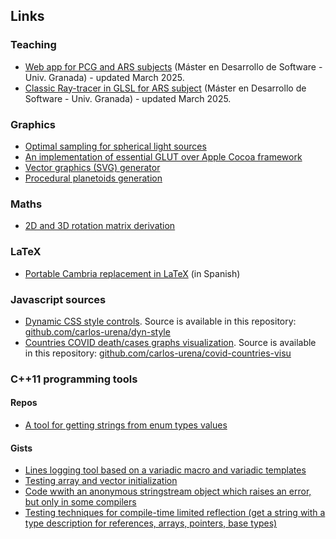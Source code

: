 ## Links
### Teaching 

 * [Web app for PCG and ARS subjects](https://carlos-urena.github.io/pcg-ars/app-web/public_html) (Máster en Desarrollo de Software - Univ. Granada) - updated March 2025.
 * [Classic Ray-tracer in GLSL for ARS subject](https://carlos-urena.github.io/pcg-ars/ray-tracer-glsl/public_html) (Máster en Desarrollo de Software - Univ. Granada) - updated March 2025.
  
### Graphics

* [Optimal sampling for spherical light sources](https://github.com/carlos-urena/psc-sampler)
* [An implementation of essential GLUT over Apple Cocoa framework](https://github.com/carlos-urena/cocoglut)
* [Vector graphics (SVG) generator](https://github.com/carlos-urena/svg-gen)
* [Procedural planetoids generation](https://carlos-urena.github.io/graphics/planetoids)
  
### Maths

* [2D and 3D rotation matrix derivation](https://carlos-urena.github.io/maths/rotations)

### LaTeX

* [Portable Cambria replacement in LaTeX](https://carlos-urena.github.io/tex/fuentes) (in Spanish)

### Javascript sources

* [Dynamic CSS style controls](https://carlos-urena.github.io/dyn-style). Source is available in this repository: [github.com/carlos-urena/dyn-style](https://github.com/carlos-urena/dyn-style)
* [Countries COVID death/cases graphs visualization](https://carlos-urena.github.io/covid-countries-visu). Source is available in this repository: [github.com/carlos-urena/covid-countries-visu](https://github.com/carlos-urena/covid-countries-visu)

### C++11 programming tools

#### Repos 

* [A tool for getting strings from enum types values](https://github.com/carlos-urena/enums-tool)

#### Gists

* [Lines logging tool based on a variadic macro and variadic templates](https://gist.github.com/carlos-urena/6290b4fa0a5c50efd7bd2c4f0b5c54d8)
* [Testing array and vector initialization](https://gist.github.com/carlos-urena/f5bebecce73aebe24f1a27f4c4275e28)
* [Code wwith an anonymous stringstream object which raises an error, but only in some compilers](https://gist.github.com/carlos-urena/341df22838a56453e98196408ba7648b)
* [Testing techniques for compile-time limited reflection (get a string with a type description for references, arrays, pointers, base types)](https://gist.github.com/carlos-urena/c28b7dd1cdc180ab379fc17d9c8e5796)

